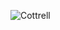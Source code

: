 


![Cottrell](https://user-images.githubusercontent.com/75796436/104049666-5743f780-51b3-11eb-9e22-5a954c40071d.png)
